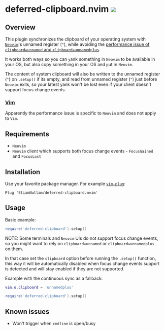 <h1>
  deferred-clipboard.nvim
  <a href="https://github.com/EtiamNullam/deferred-clipboard.nvim/tags" alt="Latest SemVer tag">
    <img src="https://img.shields.io/github/v/tag/EtiamNullam/deferred-clipboard.nvim" />
  </a>
</h1>

## Overview

This plugin synchronizes the clipboard of your operating system with [`Neovim`](https://neovim.io)'s unnamed register (`"`), while avoiding the [performance issue of `clipboard=unnamed` and `clipboard=unnamedplus`](https://github.com/neovim/neovim/issues/11804).

It works both ways so you can `y`ank something in `Neovim` to be available in your OS, but also copy something in your OS and `p`ut in `Neovim`.


The content of system clipboard will also be written to the unnamed register (`"`) on `.setup()` if its empty, and read from unnamed register (`"`) just before `Neovim` exits, so your latest yank won't be lost even if your client doesn't support focus change events.

### [Vim](https://www.vim.org)

Apparently the performance issue is specific to `Neovim` and does not apply to `Vim`.

## Requirements

- `Neovim`
- `Neovim` client which supports both focus change events - `FocusGained` and `FocusLost`

## Installation

Use your favorite package manager. For example [`vim-plug`](https://github.com/junegunn/vim-plug):

```vimscript
Plug 'EtiamNullam/deferred-clipboard.nvim'
```

## Usage

Basic example:

```lua
require('deferred-clipboard').setup()
```

NOTE: Some terminals and `Neovim` UIs do not support focus change events, so you might want to rely on `clipboard=unnamed` or `clipboard=unnamedplus` on them.

In that case set the `clipboard` option before running the `.setup()` function, this way it will be automatically disabled when focus change events support is detected and will stay enabled if they are not supported.

Example with the continuous sync as a fallback:

```lua
vim.o.clipboard = 'unnamedplus'

require('deferred-clipboard').setup()
```

## Known issues

- Won't trigger when `cmdline` is open/busy

